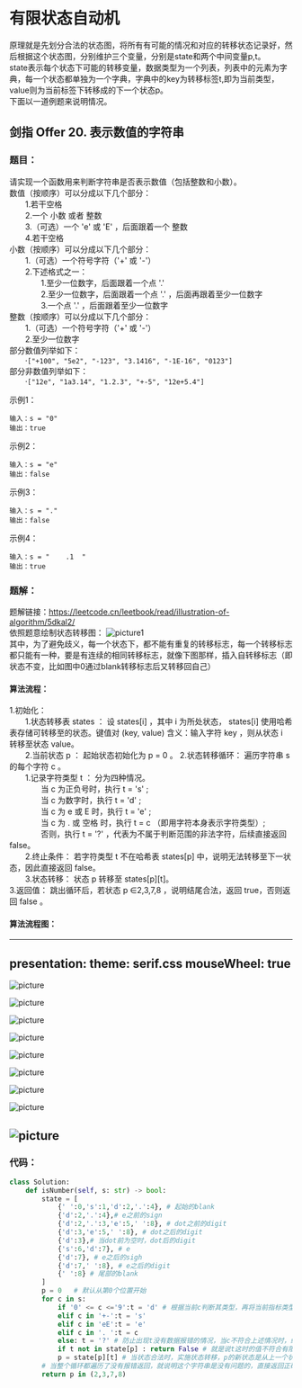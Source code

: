 # 有限状态自动机
原理就是先划分合法的状态图，将所有有可能的情况和对应的转移状态记录好，然后根据这个状态图，分别维护三个变量，分别是state和两个中间变量p,t。  
state表示每个状态下可能的转移变量，数据类型为一个列表，列表中的元素为字典，每一个状态都单独为一个字典，字典中的key为转移标签t,即为当前类型，value则为当前标签下转移成的下一个状态p。  
下面以一道例题来说明情况。
## 剑指 Offer 20. 表示数值的字符串
### 题目：
请实现一个函数用来判断字符串是否表示数值（包括整数和小数）。  
数值（按顺序）可以分成以下几个部分：  
    &emsp;&emsp;1.若干空格  
    &emsp;&emsp;2.一个 小数 或者 整数  
    &emsp;&emsp;3.（可选）一个 'e' 或 'E' ，后面跟着一个 整数  
    &emsp;&emsp;4.若干空格  
小数（按顺序）可以分成以下几个部分：  
&emsp;&emsp;1.（可选）一个符号字符（'+' 或 '-'）  
&emsp;&emsp;2.下述格式之一：  
&emsp;&emsp;&emsp;&emsp;1.至少一位数字，后面跟着一个点 '.'  
&emsp;&emsp;&emsp;&emsp;2.至少一位数字，后面跟着一个点 '.' ，后面再跟着至少一位数字  
&emsp;&emsp;&emsp;&emsp;3.一个点 '.' ，后面跟着至少一位数字  
整数（按顺序）可以分成以下几个部分：  
&emsp;&emsp;1.（可选）一个符号字符（'+' 或 '-'）  
&emsp;&emsp;2.至少一位数字  
部分数值列举如下：  
&emsp;&emsp;·```["+100", "5e2", "-123", "3.1416", "-1E-16", "0123"]```  
部分非数值列举如下：  
&emsp;&emsp;·```["12e", "1a3.14", "1.2.3", "+-5", "12e+5.4"]```  
  
示例1：
```
输入：s = "0"
输出：true
```
示例2：
```
输入：s = "e"
输出：false
```
示例3：
```
输入：s = "."
输出：false
```
示例4：
```
输入：s = "    .1  "
输出：true
```
### 题解：
题解链接：https://leetcode.cn/leetbook/read/illustration-of-algorithm/5dkal2/  
依照题意绘制状态转移图：
![picture1](images/Picture1-状态图.png)  
其中，为了避免歧义，每一个状态下，都不能有重复的转移标志，每一个转移标志都只能有一种，要是有连续的相同转移标志，就像下图那样，插入自转移标志（即状态不变，比如图中0通过blank转移标志后又转移回自己）
#### 算法流程：
1.初始化：  
&emsp;&emsp;1.状态转移表 states ： 设 states[i] ，其中 i 为所处状态， states[i] 使用哈希表存储可转移至的状态。键值对 (key, value) 含义：输入字符 key ，则从状态 i 转移至状态 value。  
&emsp;&emsp;2.当前状态 p ： 起始状态初始化为 p = 0 。
2.状态转移循环： 遍历字符串 s 的每个字符 c 。  
&emsp;&emsp;1.记录字符类型 t ： 分为四种情况。  
&emsp;&emsp;&emsp;&emsp;当 c 为正负号时，执行 t = 's' ;  
&emsp;&emsp;&emsp;&emsp;当 c 为数字时，执行 t = 'd' ;  
&emsp;&emsp;&emsp;&emsp;当 c 为 e 或 E 时，执行 t = 'e' ;  
&emsp;&emsp;&emsp;&emsp;当 c 为 . 或 空格 时，执行 t = c （即用字符本身表示字符类型）;  
&emsp;&emsp;&emsp;&emsp;否则，执行 t = '?' ，代表为不属于判断范围的非法字符，后续直接返回 false。  
&emsp;&emsp;2.终止条件： 若字符类型 t 不在哈希表 states[p] 中，说明无法转移至下一状态，因此直接返回 false。  
&emsp;&emsp;3.状态转移： 状态 p 转移至 states[p][t]。  
3.返回值： 跳出循环后，若状态 p ∈2,3,7,8 ，说明结尾合法，返回 true，否则返回 false 。
#### 算法流程图：
---
presentation:
  theme: serif.css
  mouseWheel: true
---
<!-- slide -->
![picture](images/Picture2-1.png)
<!-- slide -->
![picture](images/Picture2-算法流程图-2.png)
<!-- slide -->
![picture](images/Picture2-算法流程图-3.png)
<!-- slide -->
![picture](images/Picture2-算法流程图-4.png)
<!-- slide -->
![picture](images/Picture2-算法流程图-5.png)
<!-- slide -->
![picture](images/Picture2-算法流程图-6.png)
<!-- slide -->
![picture](images/Picture2-算法流程图-7.png)
<!-- slide -->
![picture](images/Picture2-算法流程图-8.png)
<!-- slide -->
![picture](images/Picture2-算法流程图-9.png)
---
### 代码：
``` python
class Solution:
    def isNumber(self, s: str) -> bool:
        state = [
            {' ':0,'s':1,'d':2,'.':4}, # 起始的blank
            {'d':2,'.':4},# e之前的sign
            {'d':2,'.':3,'e':5,' ':8}, # dot之前的digit
            {'d':3,'e':5,' ':8}, # dot之后的digit
            {'d':3},# 当dot前为空时，dot后的digit
            {'s':6,'d':7}, # e
            {'d':7}, # e之后的sigh
            {'d':7,' ':8}, # e之后的digit
            {' ':8} # 尾部的blank
        ]
        p = 0   # 默认从第0个位置开始
        for c in s:
            if '0' <= c <='9':t = 'd' # 根据当前c判断其类型，再将当前指标类型传入到中间变量t中
            elif c in '+-':t = 's'
            elif c in 'eE':t = 'e'
            elif c in '. ':t = c
            else: t = '?' # 防止出现t没有数据报错的情况，当c不符合上述情况时，给t赋予随便的值
            if t not in state[p] : return False # 就是说t这时的值不符合有限状态机里的合法情况，所以直接报错
            p = state[p][t] # 当状态合法时，实施状态转移，p的新状态是从上一个状态索引的字典中，根据t作为关键词进行索引的。
        # 当整个循环都遍历了没有报错返回，就说明这个字符串是没有问题的，直接返回正确
        return p in (2,3,7,8)
```

